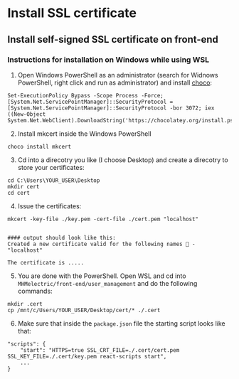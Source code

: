 # Install SSL certificate

## Install self-signed SSL certificate on front-end

### Instructions for installation on Windows while using WSL
1. Open Windows PowerShell as an administrator (search for Widnows PowerShell, right click and run as administrator) and install [choco](https://chocolatey.org/install):
```
Set-ExecutionPolicy Bypass -Scope Process -Force; [System.Net.ServicePointManager]::SecurityProtocol = [System.Net.ServicePointManager]::SecurityProtocol -bor 3072; iex ((New-Object System.Net.WebClient).DownloadString('https://chocolatey.org/install.ps1'))
```

2. Install mkcert inside the Windows PowerShell
```
choco install mkcert
```

3. Cd into a direcotry you like (I choose Desktop) and create a direcotry to store your certificates:
```
cd C:\Users\YOUR_USER\Desktop
mkdir cert
cd cert
```

4. Issue the certificates:
```
mkcert -key-file ./key.pem -cert-file ./cert.pem "localhost"


#### output should look like this:
Created a new certificate valid for the following names 📜 - "localhost"

The certificate is .....
```

5. You are done with the PowerShell. Open WSL and cd into `MHMelectric/front-end/user_management` and do the following commands:
```
mkdir .cert
cp /mnt/c/Users/YOUR_USER/Desktop/cert/* ./.cert
```

6. Make sure that inside the `package.json` file the starting script looks like that:
```
"scripts": {
    "start": "HTTPS=true SSL_CRT_FILE=./.cert/cert.pem SSL_KEY_FILE=./.cert/key.pem react-scripts start",
    ...
}
```

